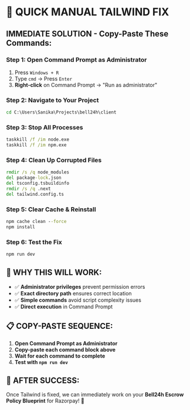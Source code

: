 # 🚨 QUICK MANUAL TAILWIND FIX

## **IMMEDIATE SOLUTION - Copy-Paste These Commands:**

### **Step 1: Open Command Prompt as Administrator**
1. Press `Windows + R`
2. Type `cmd` → Press `Enter`
3. **Right-click** on Command Prompt → "Run as administrator"

### **Step 2: Navigate to Your Project**
```cmd
cd C:\Users\Sanika\Projects\bell24h\client
```

### **Step 3: Stop All Processes**
```cmd
taskkill /f /im node.exe
taskkill /f /im npm.exe
```

### **Step 4: Clean Up Corrupted Files**
```cmd
rmdir /s /q node_modules
del package-lock.json
del tsconfig.tsbuildinfo
rmdir /s /q .next
del tailwind.config.ts
```

### **Step 5: Clear Cache & Reinstall**
```cmd
npm cache clean --force
npm install
```

### **Step 6: Test the Fix**
```cmd
npm run dev
```

## **🎯 WHY THIS WILL WORK:**

- ✅ **Administrator privileges** prevent permission errors
- ✅ **Exact directory path** ensures correct location
- ✅ **Simple commands** avoid script complexity issues
- ✅ **Direct execution** in Command Prompt

## **📋 COPY-PASTE SEQUENCE:**

1. **Open Command Prompt as Administrator**
2. **Copy-paste each command block above**
3. **Wait for each command to complete**
4. **Test with `npm run dev`**

## **🚀 AFTER SUCCESS:**

Once Tailwind is fixed, we can immediately work on your **Bell24h Escrow Policy Blueprint** for Razorpay! 🎯
